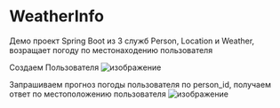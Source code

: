 # WeatherInfo
Демо проект Spring Boot из 3 служб Person, Location и Weather, возращает погоду по местонаходению пользователя

Создаем Пользователя
![изображение](https://github.com/EvgenyBayandin/WeatherInfo/assets/109107059/25d2f96f-dede-4d06-ac93-79fe482f5160)

Запрашиваем прогноз погоды пользователя по person_id, получаем ответ по местоположению пользователя
![изображение](https://github.com/EvgenyBayandin/WeatherInfo/assets/109107059/916ffa02-a68d-440e-80dc-45855d40238d)
